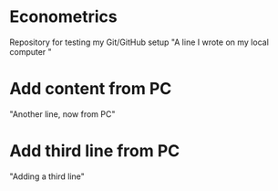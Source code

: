 # Econometrics
Repository for testing my Git/GitHub setup
"A line I wrote on my local computer  " 

# Add content from PC
"Another line, now from PC"


# Add third line from PC
"Adding a third line"